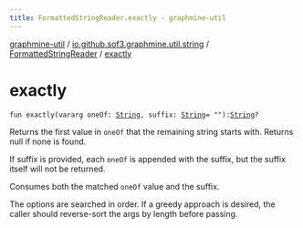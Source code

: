 ```yaml
---
title: FormattedStringReader.exactly - graphmine-util
---
```


[graphmine-util](../../index.html) / [io.github.sof3.graphmine.util.string](../index.html) / [FormattedStringReader](index.html) / [exactly](./exactly.html)

# exactly

`fun exactly(vararg oneOf: `[`String`](https://kotlinlang.org/api/latest/jvm/stdlib/kotlin/-string/index.html)`, suffix: `[`String`](https://kotlinlang.org/api/latest/jvm/stdlib/kotlin/-string/index.html)` = ""): `[`String`](https://kotlinlang.org/api/latest/jvm/stdlib/kotlin/-string/index.html)`?`

Returns the first value in `oneOf` that the remaining string starts with. Returns null if none is found.

If suffix is provided, each `oneOf` is appended with the suffix, but the suffix itself will not be returned.

Consumes both the matched `oneOf` value and the suffix.

The options are searched in order. If a greedy approach is desired, the caller should reverse-sort the args by
length before passing.

